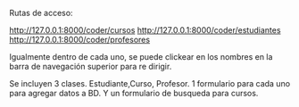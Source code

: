Rutas de acceso:

http://127.0.0.1:8000/coder/cursos
http://127.0.0.1:8000/coder/estudiantes
http://127.0.0.1:8000/coder/profesores

Igualmente dentro de cada uno, se puede clickear en los nombres en la barra de navegación superior para re dirigir.

Se incluyen 3 clases. Estudiante,Curso, Profesor. 1 formulario para cada uno para agregar datos a BD. Y un formulario de busqueda para cursos.
